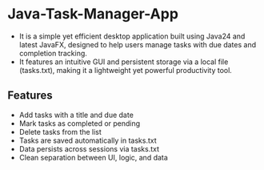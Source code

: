 # Java-Task-Manager-App
- It is a simple yet efficient desktop application built using Java24 and latest JavaFX, designed to help users manage tasks with due dates and completion tracking.
- It features an intuitive GUI and persistent storage via a local file (tasks.txt), making it a lightweight yet powerful productivity tool.

## Features
- Add tasks with a title and due date
- Mark tasks as completed or pending
- Delete tasks from the list
- Tasks are saved automatically in tasks.txt
- Data persists across sessions via tasks.txt
- Clean separation between UI, logic, and data
